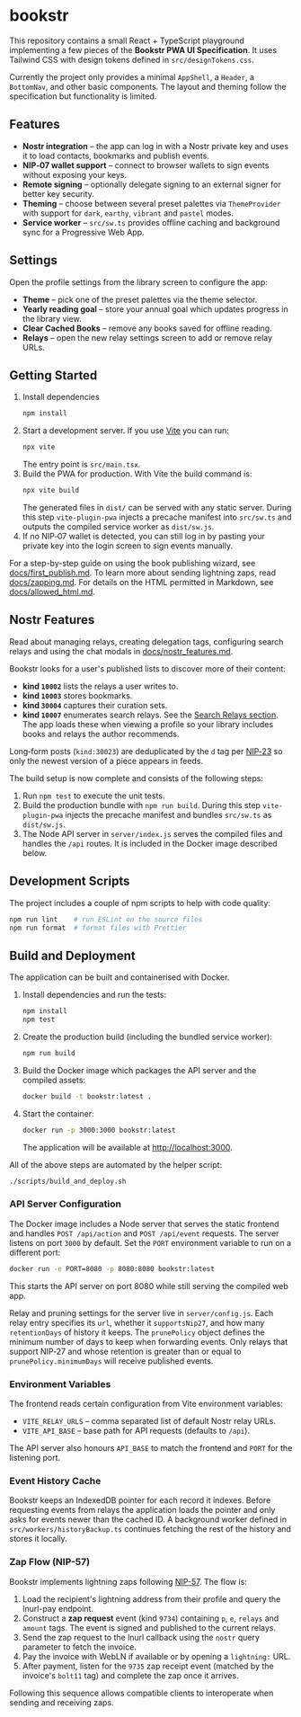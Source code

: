 # bookstr

This repository contains a small React + TypeScript playground implementing
a few pieces of the **Bookstr PWA UI Specification**. It uses Tailwind CSS
with design tokens defined in `src/designTokens.css`.

Currently the project only provides a minimal `AppShell`, a `Header`, a
`BottomNav`, and other basic components. The layout and theming follow the
specification but functionality is limited.

## Features

- **Nostr integration** – the app can log in with a Nostr private key and uses
  it to load contacts, bookmarks and publish events.
- **NIP‑07 wallet support** – connect to browser wallets to sign events without
  exposing your keys.
- **Remote signing** – optionally delegate signing to an external signer for
  better key security.
- **Theming** – choose between several preset palettes via `ThemeProvider` with
  support for `dark`, `earthy`, `vibrant` and `pastel` modes.
- **Service worker** – `src/sw.ts` provides offline caching and background sync
  for a Progressive Web App.

## Settings

Open the profile settings from the library screen to configure the app:

- **Theme** – pick one of the preset palettes via the theme selector.
- **Yearly reading goal** – store your annual goal which updates progress in the library view.
- **Clear Cached Books** – remove any books saved for offline reading.
- **Relays** – open the new relay settings screen to add or remove relay URLs.

## Getting Started

1. Install dependencies
   ```bash
   npm install
   ```
2. Start a development server. If you use [Vite](https://vitejs.dev/) you can
   run:
   ```bash
   npx vite
   ```
   The entry point is `src/main.tsx`.
3. Build the PWA for production. With Vite the build command is:
   ```bash
   npx vite build
   ```
   The generated files in `dist/` can be served with any static server. During
   this step `vite-plugin-pwa` injects a precache manifest into `src/sw.ts` and
   outputs the compiled service worker as `dist/sw.js`.
4. If no NIP‑07 wallet is detected, you can still log in by pasting your
   private key into the login screen to sign events manually.

For a step-by-step guide on using the book publishing wizard, see
[docs/first_publish.md](docs/first_publish.md).
To learn more about sending lightning zaps, read
[docs/zapping.md](docs/zapping.md).
For details on the HTML permitted in Markdown, see
[docs/allowed_html.md](docs/allowed_html.md).

## Nostr Features

Read about managing relays, creating delegation tags, configuring search relays and using the chat modals in
[docs/nostr_features.md](docs/nostr_features.md).

Bookstr looks for a user's published lists to discover more of their content:

- **kind `10002`** lists the relays a user writes to.
- **kind `10003`** stores bookmarks.
- **kind `30004`** captures their curation sets.
- **kind `10007`** enumerates search relays. See the [Search Relays section](docs/nostr_features.md#search-relays).
The app loads these when viewing a profile so your library includes books and
relays the author recommends.

Long‑form posts (`kind:30023`) are deduplicated by the `d` tag per
[NIP‑23](https://github.com/nostr-protocol/nips/blob/master/23.md) so only the
newest version of a piece appears in feeds.

The build setup is now complete and consists of the following steps:

1. Run `npm test` to execute the unit tests.
2. Build the production bundle with `npm run build`. During this step
   `vite-plugin-pwa` injects the precache manifest and bundles `src/sw.ts`
   as `dist/sw.js`.
3. The Node API server in `server/index.js` serves the compiled files and
   handles the `/api` routes. It is included in the Docker image described
   below.

## Development Scripts

The project includes a couple of npm scripts to help with code quality:

```bash
npm run lint    # run ESLint on the source files
npm run format  # format files with Prettier
```

## Build and Deployment

The application can be built and containerised with Docker.

1. Install dependencies and run the tests:
   ```bash
   npm install
   npm test
   ```
2. Create the production build (including the bundled service worker):
   ```bash
   npm run build
   ```
3. Build the Docker image which packages the API server and the compiled
   assets:
   ```bash
   docker build -t bookstr:latest .
   ```
4. Start the container:
   ```bash
   docker run -p 3000:3000 bookstr:latest
   ```
   The application will be available at <http://localhost:3000>.

All of the above steps are automated by the helper script:

```bash
./scripts/build_and_deploy.sh
```

### API Server Configuration

The Docker image includes a Node server that serves the static frontend and
handles `POST /api/action` and `POST /api/event` requests. The server listens on
port `3000` by default. Set the `PORT` environment variable to run on a
different port:

```bash
docker run -e PORT=8080 -p 8080:8080 bookstr:latest
```

This starts the API server on port 8080 while still serving the compiled web
app.

Relay and pruning settings for the server live in `server/config.js`. Each relay
entry specifies its `url`, whether it `supportsNip27`, and how many
`retentionDays` of history it keeps. The `prunePolicy` object defines the minimum
number of days to keep when forwarding events. Only relays that support NIP‑27
and whose retention is greater than or equal to `prunePolicy.minimumDays` will
receive published events.

### Environment Variables

The frontend reads certain configuration from Vite environment variables:

- `VITE_RELAY_URLS` – comma separated list of default Nostr relay URLs.
- `VITE_API_BASE` – base path for API requests (defaults to `/api`).

The API server also honours `API_BASE` to match the frontend and `PORT` for
the listening port.

### Event History Cache

Bookstr keeps an IndexedDB pointer for each record it indexes. Before requesting
events from relays the application loads the pointer and only asks for events
newer than the cached ID. A background worker defined in
`src/workers/historyBackup.ts` continues fetching the rest of the history and
stores it locally.

### Zap Flow (NIP-57)

Bookstr implements lightning zaps following [NIP-57](https://github.com/nostr-protocol/nips/blob/master/57.md). The flow is:

1. Load the recipient's lightning address from their profile and query the lnurl-pay endpoint.
2. Construct a **zap request** event (kind `9734`) containing `p`, `e`, `relays` and `amount` tags. The event is signed and published to the current relays.
3. Send the zap request to the lnurl callback using the `nostr` query parameter to fetch the invoice.
4. Pay the invoice with WebLN if available or by opening a `lightning:` URL.
5. After payment, listen for the `9735` zap receipt event (matched by the invoice's `bolt11` tag) and complete the zap once it arrives.

Following this sequence allows compatible clients to interoperate when sending and receiving zaps.
